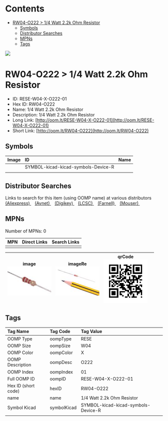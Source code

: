 



Contents
========

* [RW04-O222 > 1/4 Watt 2.2k Ohm Resistor](#rw04-o222--14-watt-22k-ohm-resistor)
	* [Symbols](#symbols)
	* [Distributor Searches](#distributor-searches)
	* [MPNs](#mpns)
	* [Tags](#tags)
  
![][im]
# RW04-O222 > 1/4 Watt 2.2k Ohm Resistor

- ID: RESE-W04-X-O222-01
- Hex ID: RW04-O222
- Name: 1/4 Watt 2.2k Ohm Resistor
- Description: 1/4 Watt 2.2k Ohm Resistor
- Long Link: [http://oom.lt/RESE-W04-X-O222-01](http://oom.lt/RESE-W04-X-O222-01)
- Short Link: [http://oom.lt/RW04-O222](http://oom.lt/RW04-O222)

## Symbols
  

|Image|ID|Name|
| :--- | :--- | :--- |
|![]()|SYMBOL-kicad-kicad-symbols-Device-R||
||||

## Distributor Searches
  
Links to search for this item (using OOMP name) at various distributors  
[(Aliexpress) ](https://www.aliexpress.com/wholesale?SearchText=11171/4+Watt+2.2k+Ohm+Resistor)&nbsp;&nbsp;&nbsp;[(Avnet) ](https://www.avnet.com/shop/us/search/1/4+Watt+2.2k+Ohm+Resistor)&nbsp;&nbsp;&nbsp;[(Digikey) ](https://www.digikey.co.uk/en/products/result?s=1/4+Watt+2.2k+Ohm+Resistor)&nbsp;&nbsp;&nbsp;[(LCSC) ](https://www.lcsc.com/search?q=1/4+Watt+2.2k+Ohm+Resistor)&nbsp;&nbsp;&nbsp;[(Farnell) ](https://uk.farnell.com/search?st=1/4+Watt+2.2k+Ohm+Resistor)&nbsp;&nbsp;&nbsp;[(Mouser) ](https://www.mouser.com/c/?q=1/4+Watt+2.2k+Ohm+Resistor)&nbsp;&nbsp;&nbsp;
## MPNs
  
Number of MPNs: 0  

|MPN|Direct Links|Search Links|
| :--- | :--- | :--- |
||||
  

|image<br>[![](https://raw.githubusercontent.com/oomlout/oomlout_OOMP_parts_V2/main/RESE/W04/X/O222/01/image_140.jpg)](https://github.com/oomlout/oomlout_OOMP_parts_V2/tree/main/RESE/W04/X/O222/01/image.jpg)|imageRe<br>[![](https://raw.githubusercontent.com/oomlout/oomlout_OOMP_parts_V2/main/RESE/W04/X/O222/01/image_RE_140.jpg)](https://github.com/oomlout/oomlout_OOMP_parts_V2/tree/main/RESE/W04/X/O222/01/image_RE.jpg)|qrCode<br>[![](https://raw.githubusercontent.com/oomlout/oomlout_OOMP_parts_V2/main/RESE/W04/X/O222/01/qrCode_140.png)](https://github.com/oomlout/oomlout_OOMP_parts_V2/tree/main/RESE/W04/X/O222/01/qrCode.png)||
| :---: | :---: | :---: | :---: |

## Tags
  

|Tag Name|Tag Code|Tag Value|
| :--- | :--- | :--- |
|OOMP Type|oompType|RESE|
|OOMP Size|oompSize|W04|
|OOMP Color|oompColor|X|
|OOMP Description|oompDesc|O222|
|OOMP Index|oompIndex|01|
|Full OOMP ID|oompID|RESE-W04-X-O222-01|
|Hex ID (short code)|hexID|RW04-O222|
|name|name|1/4 Watt 2.2k Ohm Resistor|
|Symbol Kicad|symbolKicad|SYMBOL-kicad-kicad-symbols-Device-R|
||||



[im]: image_450.jpg
